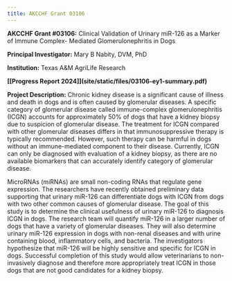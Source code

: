 ```yaml
---
title: AKCCHF Grant 03106
---
```

**AKCCHF Grant #03106:** Clinical Validation of Urinary miR-126 as a Marker of Immune Complex- Mediated Glomerulonephritis in Dogs

**Principal Investigator:**  Mary B Nabity, DVM, PhD

**Institution:** Texas A&M AgriLife Research

**[\[Progress Report 2024]](site/static/files/03106-ey1-summary.pdf)**

**Project Description:**  Chronic kidney disease is a significant cause of illness and death in dogs and is often caused by glomerular diseases. A specific category of glomerular disease called immune-complex glomerulonephritis (ICGN) accounts for approximately 50% of dogs that have a kidney biopsy due to suspicion of glomerular disease. The treatment for ICGN compared with other glomerular diseases differs in that immunosuppressive therapy is typically recommended. However, such therapy can be harmful in dogs without an immune-mediated component to their disease. Currently, ICGN can only be diagnosed with evaluation of a kidney biopsy, as there are no available biomarkers that can accurately identify category of glomerular disease.

MicroRNAs (miRNAs) are small non-coding RNAs that regulate gene expression. The researchers have recently obtained preliminary data supporting that urinary miR-126 can differentiate dogs with ICGN from dogs with two other common causes of glomerular disease. The goal of this study is to determine the clinical usefulness of urinary miR-126 to diagnosis ICGN in dogs. The research team will quantify miR-126 in a larger number of dogs that have a variety of glomerular diseases. They will also determine urinary miR-126 expression in dogs with non-renal diseases and with urine containing blood, inflammatory cells, and bacteria. The investigators hypothesize that miR-126 will be highly sensitive and specific for ICGN in dogs. Successful completion of this study would allow veterinarians to non-invasively diagnose and therefore more appropriately treat ICGN in those dogs that are not good candidates for a kidney biopsy.